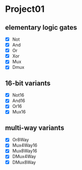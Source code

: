 # Project01

## elementary logic gates
- [x] Not
- [x] And
- [x] Or
- [x] Xor
- [x] Mux
- [x] Dmux

## 16-bit variants
- [x] Not16
- [x] And16
- [x] Or16
- [x] Mux16

## multi-way variants
- [x] Or8Way
- [x] Mux4Way16
- [x] Mux8Way16
- [x] DMux4Way
- [x] DMux8Way
